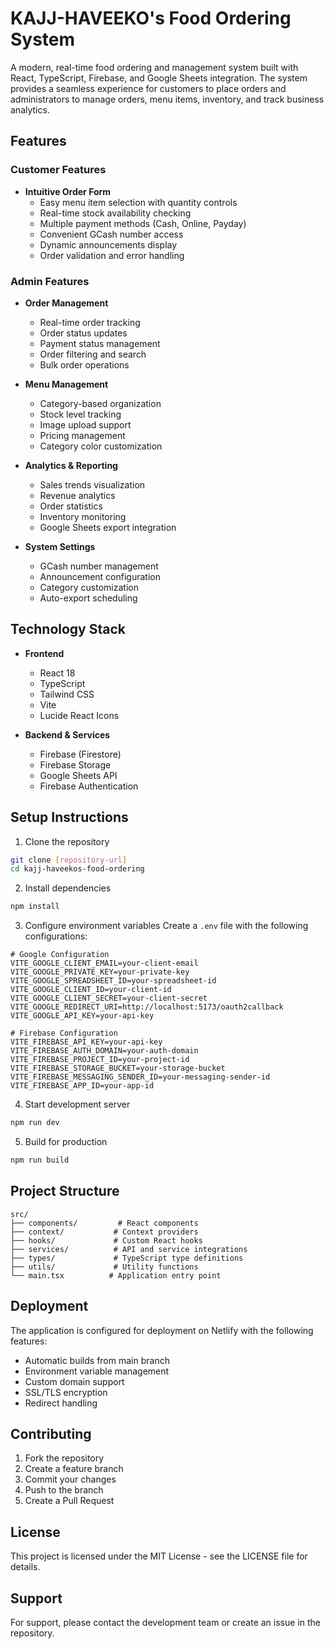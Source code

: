 # KAJJ-HAVEEKO's Food Ordering System

A modern, real-time food ordering and management system built with React, TypeScript, Firebase, and Google Sheets integration. The system provides a seamless experience for customers to place orders and administrators to manage orders, menu items, inventory, and track business analytics.

## Features

### Customer Features
- **Intuitive Order Form**
  - Easy menu item selection with quantity controls
  - Real-time stock availability checking
  - Multiple payment methods (Cash, Online, Payday)
  - Convenient GCash number access
  - Dynamic announcements display
  - Order validation and error handling

### Admin Features
- **Order Management**
  - Real-time order tracking
  - Order status updates
  - Payment status management
  - Order filtering and search
  - Bulk order operations

- **Menu Management**
  - Category-based organization
  - Stock level tracking
  - Image upload support
  - Pricing management
  - Category color customization

- **Analytics & Reporting**
  - Sales trends visualization
  - Revenue analytics
  - Order statistics
  - Inventory monitoring
  - Google Sheets export integration

- **System Settings**
  - GCash number management
  - Announcement configuration
  - Category customization
  - Auto-export scheduling

## Technology Stack

- **Frontend**
  - React 18
  - TypeScript
  - Tailwind CSS
  - Vite
  - Lucide React Icons

- **Backend & Services**
  - Firebase (Firestore)
  - Firebase Storage
  - Google Sheets API
  - Firebase Authentication

## Setup Instructions

1. Clone the repository
```bash
git clone [repository-url]
cd kajj-haveekos-food-ordering
```

2. Install dependencies
```bash
npm install
```

3. Configure environment variables
Create a `.env` file with the following configurations:
```env
# Google Configuration
VITE_GOOGLE_CLIENT_EMAIL=your-client-email
VITE_GOOGLE_PRIVATE_KEY=your-private-key
VITE_GOOGLE_SPREADSHEET_ID=your-spreadsheet-id
VITE_GOOGLE_CLIENT_ID=your-client-id
VITE_GOOGLE_CLIENT_SECRET=your-client-secret
VITE_GOOGLE_REDIRECT_URI=http://localhost:5173/oauth2callback
VITE_GOOGLE_API_KEY=your-api-key

# Firebase Configuration
VITE_FIREBASE_API_KEY=your-api-key
VITE_FIREBASE_AUTH_DOMAIN=your-auth-domain
VITE_FIREBASE_PROJECT_ID=your-project-id
VITE_FIREBASE_STORAGE_BUCKET=your-storage-bucket
VITE_FIREBASE_MESSAGING_SENDER_ID=your-messaging-sender-id
VITE_FIREBASE_APP_ID=your-app-id
```

4. Start development server
```bash
npm run dev
```

5. Build for production
```bash
npm run build
```

## Project Structure

```
src/
├── components/         # React components
├── context/           # Context providers
├── hooks/             # Custom React hooks
├── services/          # API and service integrations
├── types/             # TypeScript type definitions
├── utils/             # Utility functions
└── main.tsx          # Application entry point
```

## Deployment

The application is configured for deployment on Netlify with the following features:
- Automatic builds from main branch
- Environment variable management
- Custom domain support
- SSL/TLS encryption
- Redirect handling

## Contributing

1. Fork the repository
2. Create a feature branch
3. Commit your changes
4. Push to the branch
5. Create a Pull Request

## License

This project is licensed under the MIT License - see the LICENSE file for details.

## Support

For support, please contact the development team or create an issue in the repository.